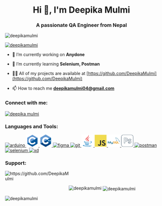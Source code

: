 <h1 align="center">Hi 👋, I'm Deepika Mulmi</h1>
<h3 align="center">A passionate QA Engineer from Nepal</h3>

<p align="left"> <img src="https://komarev.com/ghpvc/?username=deepikamulmi&label=Profile%20views&color=0e75b6&style=flat" alt="deepikamulmi" /> </p>

<p align="left"> <a href="https://github.com/ryo-ma/github-profile-trophy"><img src="https://github-profile-trophy.vercel.app/?username=deepikamulmi" alt="deepikamulmi" /></a> </p>

- 🔭 I’m currently working on **Anydone**

- 🌱 I’m currently learning **Selenium, Postman**

- 👨‍💻 All of my projects are available at [https://github.com/DeepikaMulmi](https://github.com/DeepikaMulmi)

- 📫 How to reach me **deepikamulmi04@gmail.com**

<h3 align="left">Connect with me:</h3>
<p align="left">
<a href="https://linkedin.com/in/deepika mulmi" target="blank"><img align="center" src="https://raw.githubusercontent.com/rahuldkjain/github-profile-readme-generator/master/src/images/icons/Social/linked-in-alt.svg" alt="deepika mulmi" height="30" width="40" /></a>
</p>

<h3 align="left">Languages and Tools:</h3>
<p align="left"> <a href="https://www.arduino.cc/" target="_blank" rel="noreferrer"> <img src="https://cdn.worldvectorlogo.com/logos/arduino-1.svg" alt="arduino" width="40" height="40"/> </a> <a href="https://www.cprogramming.com/" target="_blank" rel="noreferrer"> <img src="https://raw.githubusercontent.com/devicons/devicon/master/icons/c/c-original.svg" alt="c" width="40" height="40"/> </a> <a href="https://www.w3schools.com/cpp/" target="_blank" rel="noreferrer"> <img src="https://raw.githubusercontent.com/devicons/devicon/master/icons/cplusplus/cplusplus-original.svg" alt="cplusplus" width="40" height="40"/> </a> <a href="https://www.figma.com/" target="_blank" rel="noreferrer"> <img src="https://www.vectorlogo.zone/logos/figma/figma-icon.svg" alt="figma" width="40" height="40"/> </a> <a href="https://git-scm.com/" target="_blank" rel="noreferrer"> <img src="https://www.vectorlogo.zone/logos/git-scm/git-scm-icon.svg" alt="git" width="40" height="40"/> </a> <a href="https://www.java.com" target="_blank" rel="noreferrer"> <img src="https://raw.githubusercontent.com/devicons/devicon/master/icons/java/java-original.svg" alt="java" width="40" height="40"/> </a> <a href="https://developer.mozilla.org/en-US/docs/Web/JavaScript" target="_blank" rel="noreferrer"> <img src="https://raw.githubusercontent.com/devicons/devicon/master/icons/javascript/javascript-original.svg" alt="javascript" width="40" height="40"/> </a> <a href="https://www.mysql.com/" target="_blank" rel="noreferrer"> <img src="https://raw.githubusercontent.com/devicons/devicon/master/icons/mysql/mysql-original-wordmark.svg" alt="mysql" width="40" height="40"/> </a> <a href="https://www.photoshop.com/en" target="_blank" rel="noreferrer"> <img src="https://raw.githubusercontent.com/devicons/devicon/master/icons/photoshop/photoshop-line.svg" alt="photoshop" width="40" height="40"/> </a> <a href="https://postman.com" target="_blank" rel="noreferrer"> <img src="https://www.vectorlogo.zone/logos/getpostman/getpostman-icon.svg" alt="postman" width="40" height="40"/> </a> <a href="https://www.selenium.dev" target="_blank" rel="noreferrer"> <img src="https://raw.githubusercontent.com/detain/svg-logos/780f25886640cef088af994181646db2f6b1a3f8/svg/selenium-logo.svg" alt="selenium" width="40" height="40"/> </a> <a href="https://www.adobe.com/products/xd.html" target="_blank" rel="noreferrer"> <img src="https://cdn.worldvectorlogo.com/logos/adobe-xd.svg" alt="xd" width="40" height="40"/> </a> </p>

<h3 align="left">Support:</h3>
<p><a href="https://www.buymeacoffee.com/https://github.com/DeepikaMulmi"> <img align="left" src="https://cdn.buymeacoffee.com/buttons/v2/default-yellow.png" height="50" width="210" alt="https://github.com/DeepikaMulmi" /></a></p><br><br>

<p><img align="left" src="https://github-readme-stats.vercel.app/api/top-langs?username=deepikamulmi&show_icons=true&locale=en&layout=compact" alt="deepikamulmi" /></p>

<p>&nbsp;<img align="center" src="https://github-readme-stats.vercel.app/api?username=deepikamulmi&show_icons=true&locale=en" alt="deepikamulmi" /></p>

<p><img align="center" src="https://github-readme-streak-stats.herokuapp.com/?user=deepikamulmi&" alt="deepikamulmi" /></p>

